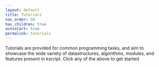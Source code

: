 ```yaml
---
layout: default
title: Tutorials
nav_order: 50
has_children: true
autostart: true
permalink: tutorials
---
```



Tutorials are provided for common programming tasks, and aim to showcase the wide variety of datastructures, algorithms, modules, and features present in kscript. Click any of the above to get started


